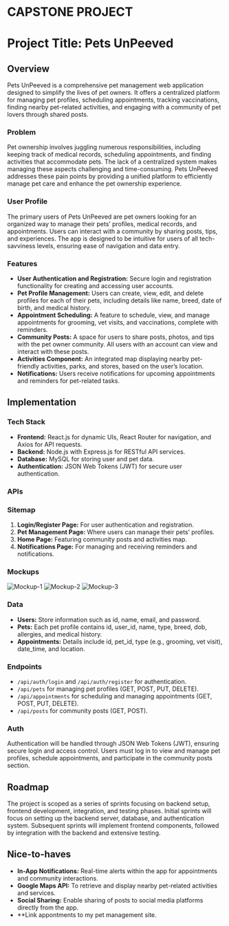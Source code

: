 # CAPSTONE PROJECT

# Project Title: Pets UnPeeved

## Overview

Pets UnPeeved is a comprehensive pet management web application designed to simplify the lives of pet owners. It offers a centralized platform for managing pet profiles, scheduling appointments, tracking vaccinations, finding nearby pet-related activities, and engaging with a community of pet lovers through shared posts.

### Problem

Pet ownership involves juggling numerous responsibilities, including keeping track of medical records, scheduling appointments, and finding activities that accommodate pets. The lack of a centralized system makes managing these aspects challenging and time-consuming. Pets UnPeeved addresses these pain points by providing a unified platform to efficiently manage pet care and enhance the pet ownership experience.

### User Profile

The primary users of Pets UnPeeved are pet owners looking for an organized way to manage their pets’ profiles, medical records, and appointments. Users can interact with a community by sharing posts, tips, and experiences. The app is designed to be intuitive for users of all tech-savviness levels, ensuring ease of navigation and data entry.

### Features

- **User Authentication and Registration:** Secure login and registration functionality for creating and accessing user accounts.
- **Pet Profile Management:** Users can create, view, edit, and delete profiles for each of their pets, including details like name, breed, date of birth, and medical history.
- **Appointment Scheduling:** A feature to schedule, view, and manage appointments for grooming, vet visits, and vaccinations, complete with reminders.
- **Community Posts:** A space for users to share posts, photos, and tips with the pet owner community. All users with an account can view and interact with these posts.
- **Activities Component:** An integrated map displaying nearby pet-friendly activities, parks, and stores, based on the user’s location.
- **Notifications:** Users receive notifications for upcoming appointments and reminders for pet-related tasks.

## Implementation

### Tech Stack

- **Frontend:** React.js for dynamic UIs, React Router for navigation, and Axios for API requests.
- **Backend:** Node.js with Express.js for RESTful API services.
- **Database:** MySQL for storing user and pet data.
- **Authentication:** JSON Web Tokens (JWT) for secure user authentication.

### APIs


### Sitemap

1. **Login/Register Page:** For user authentication and registration.
2. **Pet Management Page:** Where users can manage their pets’ profiles.
3. **Home Page:** Featuring community posts and activities map.
4. **Notifications Page:** For managing and receiving reminders and notifications.

### Mockups

![Mockup-1](/mockups/Capstone-mock-ups-1.jpg)
![Mockup-2](/mockups/Capstone-mock-ups-2.jpg)
![Mockup-3](/mockups/Capstone-mock-ups-3.jpg)


### Data

- **Users:** Store information such as id, name, email, and password.
- **Pets:** Each pet profile contains id, user_id, name, type, breed, dob, allergies, and medical history.
- **Appointments:** Details include id, pet_id, type (e.g., grooming, vet visit), date_time, and location.

### Endpoints

- `/api/auth/login` and `/api/auth/register` for authentication.
- `/api/pets` for managing pet profiles (GET, POST, PUT, DELETE).
- `/api/appointments` for scheduling and managing appointments (GET, POST, PUT, DELETE).
- `/api/posts` for community posts (GET, POST).

### Auth

Authentication will be handled through JSON Web Tokens (JWT), ensuring secure login and access control. Users must log in to view and manage pet profiles, schedule appointments, and participate in the community posts section.

## Roadmap

The project is scoped as a series of sprints focusing on backend setup, frontend development, integration, and testing phases. Initial sprints will focus on setting up the backend server, database, and authentication system. Subsequent sprints will implement frontend components, followed by integration with the backend and extensive testing.

## Nice-to-haves

- **In-App Notifications:** Real-time alerts within the app for appointments and community interactions.
- **Google Maps API:** To retrieve and display nearby pet-related activities and services.
- **Social Sharing:** Enable sharing of posts to social media platforms directly from the app.
- **Link appontments to my pet management site.
